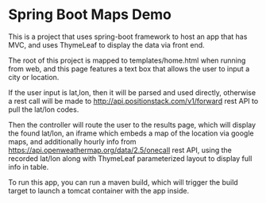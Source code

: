 # Spring Boot Maps Demo

This is a project that uses spring-boot framework to host an app that has MVC, and uses ThymeLeaf to display the data via front end.

The root of this project is mapped to templates/home.html when running from web, and this page features a text box that allows the user to input a city or location.

If the user input is lat,lon, then it will be parsed and used directly, otherwise a rest call will be made to http://api.positionstack.com/v1/forward rest API to pull the lat/lon codes.

Then the controller will route the user to the results page, which will display the found lat/lon, an iframe which embeds a map of the location via google maps, and additionally hourly info from https://api.openweathermap.org/data/2.5/onecall rest API, using the recorded lat/lon along with ThymeLeaf parameterized layout to display full info in table.

To run this app, you can run a maven build, which will trigger the build target to launch a tomcat container with the app inside.
